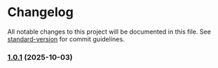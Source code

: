 # Changelog

All notable changes to this project will be documented in this file. See [standard-version](https://github.com/conventional-changelog/standard-version) for commit guidelines.

### [1.0.1](https://github.com/s1dm4n/s1dm4n.github.io/compare/v1.0.0...v1.0.1) (2025-10-03)
